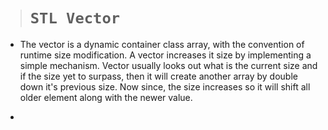 > # **```STL Vector```**

- The vector is a dynamic container class array, with the convention of runtime size modification. A vector increases it size by implementing a simple mechanism. Vector usually looks out what is the current size and if the size yet to surpass, then it will create another array by double down it's previous size. Now since, the size increases so it will shift all older element along with the newer value.

-
